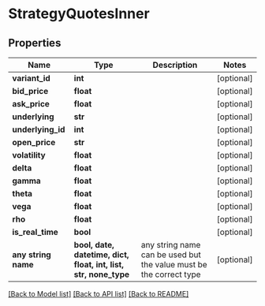 # StrategyQuotesInner


## Properties
Name | Type | Description | Notes
------------ | ------------- | ------------- | -------------
**variant_id** | **int** |  | [optional] 
**bid_price** | **float** |  | [optional] 
**ask_price** | **float** |  | [optional] 
**underlying** | **str** |  | [optional] 
**underlying_id** | **int** |  | [optional] 
**open_price** | **str** |  | [optional] 
**volatility** | **float** |  | [optional] 
**delta** | **float** |  | [optional] 
**gamma** | **float** |  | [optional] 
**theta** | **float** |  | [optional] 
**vega** | **float** |  | [optional] 
**rho** | **float** |  | [optional] 
**is_real_time** | **bool** |  | [optional] 
**any string name** | **bool, date, datetime, dict, float, int, list, str, none_type** | any string name can be used but the value must be the correct type | [optional]

[[Back to Model list]](../README.md#documentation-for-models) [[Back to API list]](../README.md#documentation-for-api-endpoints) [[Back to README]](../README.md)


